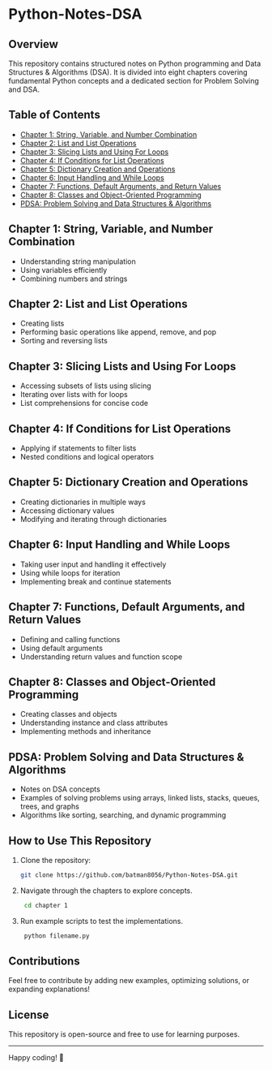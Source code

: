 # Python-Notes-DSA

## Overview
This repository contains structured notes on Python programming and Data Structures & Algorithms (DSA). It is divided into eight chapters covering fundamental Python concepts and a dedicated section for Problem Solving and DSA.

## Table of Contents
- [Chapter 1: String, Variable, and Number Combination](#chapter-1-string-variable-and-number-combination)
- [Chapter 2: List and List Operations](#chapter-2-list-and-list-operations)
- [Chapter 3: Slicing Lists and Using For Loops](#chapter-3-slicing-lists-and-using-for-loops)
- [Chapter 4: If Conditions for List Operations](#chapter-4-if-conditions-for-list-operations)
- [Chapter 5: Dictionary Creation and Operations](#chapter-5-dictionary-creation-and-operations)
- [Chapter 6: Input Handling and While Loops](#chapter-6-input-handling-and-while-loops)
- [Chapter 7: Functions, Default Arguments, and Return Values](#chapter-7-functions-default-arguments-and-return-values)
- [Chapter 8: Classes and Object-Oriented Programming](#chapter-8-classes-and-object-oriented-programming)
- [PDSA: Problem Solving and Data Structures & Algorithms](#pdsa-problem-solving-and-data-structures--algorithms)

## Chapter 1: String, Variable, and Number Combination
- Understanding string manipulation
- Using variables efficiently
- Combining numbers and strings

## Chapter 2: List and List Operations
- Creating lists
- Performing basic operations like append, remove, and pop
- Sorting and reversing lists

## Chapter 3: Slicing Lists and Using For Loops
- Accessing subsets of lists using slicing
- Iterating over lists with for loops
- List comprehensions for concise code

## Chapter 4: If Conditions for List Operations
- Applying if statements to filter lists
- Nested conditions and logical operators

## Chapter 5: Dictionary Creation and Operations
- Creating dictionaries in multiple ways
- Accessing dictionary values
- Modifying and iterating through dictionaries

## Chapter 6: Input Handling and While Loops
- Taking user input and handling it effectively
- Using while loops for iteration
- Implementing break and continue statements

## Chapter 7: Functions, Default Arguments, and Return Values
- Defining and calling functions
- Using default arguments
- Understanding return values and function scope

## Chapter 8: Classes and Object-Oriented Programming
- Creating classes and objects
- Understanding instance and class attributes
- Implementing methods and inheritance

## PDSA: Problem Solving and Data Structures & Algorithms
- Notes on DSA concepts
- Examples of solving problems using arrays, linked lists, stacks, queues, trees, and graphs
- Algorithms like sorting, searching, and dynamic programming

## How to Use This Repository
1. Clone the repository:
   ```bash
   git clone https://github.com/batman8056/Python-Notes-DSA.git
   ```
2. Navigate through the chapters to explore concepts.
    ```bash
     cd chapter 1
    ```
3. Run example scripts to test the implementations.
    ```bash
     python filename.py
    ```

## Contributions
Feel free to contribute by adding new examples, optimizing solutions, or expanding explanations!

## License
This repository is open-source and free to use for learning purposes.

---
Happy coding! 🚀

